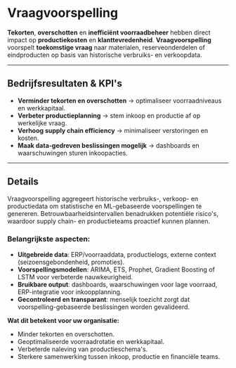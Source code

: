# Vraagvoorspelling

**Tekorten**, **overschotten** en **inefficiënt voorraadbeheer** hebben direct impact op **productiekosten** en **klanttevredenheid**. **Vraagvoorspelling** voorspelt **toekomstige vraag** naar materialen, reserveonderdelen of eindproducten op basis van historische verbruiks- en verkoopdata.  

---

## Bedrijfsresultaten & KPI's
- **Verminder tekorten en overschotten** → optimaliseer voorraadniveaus en werkkapitaal.  
- **Verbeter productieplanning** → stem inkoop en productie af op werkelijke vraag.  
- **Verhoog supply chain efficiency** → minimaliseer verstoringen en kosten.  
- **Maak data-gedreven beslissingen mogelijk** → dashboards en waarschuwingen sturen inkoopacties.  

---

## Details
Vraagvoorspelling aggregeert historische verbruiks-, verkoop- en productiedata om statistische en ML-gebaseerde voorspellingen te genereren. Betrouwbaarheidsintervallen benadrukken potentiële risico's, waardoor supply chain- en productieteams proactief kunnen plannen.  

### Belangrijkste aspecten: 
- **Uitgebreide data**: ERP/voorraaddata, productielogs, externe context (seizoensgebondenheid, promoties).  
- **Voorspellingsmodellen**: ARIMA, ETS, Prophet, Gradient Boosting of LSTM voor verbeterde nauwkeurigheid.  
- **Bruikbare output**: dashboards, waarschuwingen voor lage voorraad, ERP-integratie voor inkoopplanning.  
- **Gecontroleerd en transparant**: menselijk toezicht zorgt dat voorspelling-gebaseerde beslissingen worden gevalideerd.  

**Wat dit betekent voor uw organisatie:**  
- Minder tekorten en overschotten.  
- Geoptimaliseerde voorraadrotatie en werkkapitaal.  
- Verbeterde naleving van productieschema's.  
- Sterkere samenwerking tussen inkoop, productie en financiële teams.  
